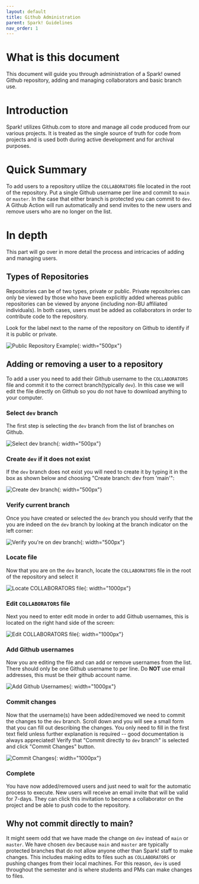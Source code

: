 ```yaml
---
layout: default
title: Github Administration
parent: Spark! Guidelines
nav_order: 1
---
```


# What is this document

This document will guide you through administration of a Spark! owned Github repository, adding and managing collaborators and basic branch use.

# Introduction

Spark! utilizes Github.com to store and manage all code produced from our various projects. It is treated as the single source of truth for code from projects and is used both during active development and for archival purposes.

# Quick Summary

To add users to a repository utilize the `COLLABORATORS` file located in the root of the repository. Put a single Github username per line and commit to `main` or `master`. In the case that either branch is protected you can commit to `dev`. A Github Action will run automatically and send invites to the new users and remove users who are no longer on the list.

# In depth

This part will go over in more detail the process and intricacies of adding and managing users.

## Types of Repositories

Repositories can be of two types, private or public. Private repositories can only be viewed by those who have been explicitly added whereas public repositories can be viewed by anyone (including non-BU affiliated individuals). In both cases, users must be added as collaborators in order to contribute code to the repository.

Look for the label next to the name of the repository on Github to identify if it is public or private.

![Public Repository Example](assets/repo-type.jpg){: width="500px"}

## Adding or removing a user to a repository

To add a user you need to add their Github username to the `COLLABORATORS` file and commit it to the correct branch(typically `dev`). In this case we will edit the file directly on Github so you do not have to download anything to your computer.

### Select `dev` branch

The first step is selecting the `dev` branch from the list of branches on Github.

![Select dev branch](assets/select-dev.jpg){: width="500px"}

### Create `dev` if it does not exist

If the `dev` branch does not exist you will need to create it by typing it in the box as shown below and choosing "Create branch: dev from 'main'":

![Create dev branch](assets/create-dev.jpg){: width="500px"}

### Verify current branch

Once you have created or selected the `dev` branch you should verify that the you are indeed on the `dev` branch by looking at the branch indicator on the left corner:

![Verify you're on dev branch](assets/verify-dev.jpg){: width="500px"}

### Locate file

Now that you are on the `dev` branch, locate the `COLLABORATORS` file in the root of the repository and select it

![Locate COLLABORATORS file](assets/collab-root.jpg){: width="1000px"}

### Edit `COLLABORATORS` file

Next you need to enter edit mode in order to add Github usernames, this is located on the right hand side of the screen:

![Edit COLLABORATORS file](assets/edit-collaborators.jpg){: width="1000px"}

### Add Github usernames

Now you are editing the file and can add or remove usernames from the list. There should only be one Github username to per line. Do **NOT** use email addresses, this must be their github account name.

![Add Github Usernames](assets/add-usernames.jpg){: width="1000px"}

### Commit changes

Now that the username(s) have been added/removed we need to commit the changes to the `dev` branch. Scroll down and you will see a small form that you can fill out describing the changes. You only need to fill in the first text field unless further explanation is required -- good documentation is always appreciated! Verify that "Commit directly to `dev` branch" is selected and click "Commit Changes" button.

![Commit Changes](assets/commit-change.png){: width="1000px"}

### Complete

You have now added/removed users and just need to wait for the automatic process to execute. New users will receive an email invite that will be valid for 7-days. They can click this invitation to become a collaborator on the project and be able to push code to the repository.

## Why not commit directly to main?

It might seem odd that we have made the change on `dev` instead of `main` or `master`. We have chosen `dev` because `main` and `master` are typically protected branches that do not allow anyone other than Spark! staff to make changes. This includes making edits to files such as `COLLABORATORS` or pushing changes from their local machines. For this reason, `dev` is used throughout the semester and is where students and PMs can make changes to files.
